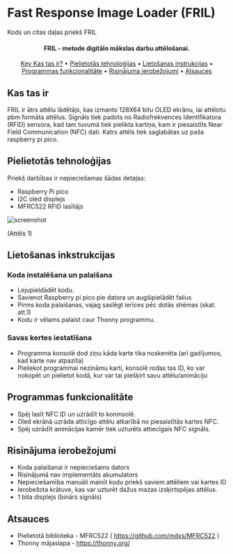 # Fast Response Image Loader (FRIL)
Kods un citas daļas priekš FRIL

<h4 align="center">FRIL - metode digitālo mākslas darbu attēlošanai.</h4>

<p align="center">
  <a href="#kas-tas-ir">Key Kas tas ir?</a> •
  <a href="#pielietotās-tehnoloģijas">Pielietotās tehnoloģijas</a> •
  <a href="#lietošanas-inkstrukcijas">Lietošanas instrukcijas</a> •
  <a href="#programmas-funkcionalitāte">Programmas funkcionalitāte</a> •
  <a href="#risinājuma-ierobežojumi">Risinājuma ierobežojumi</a> •
  <a href="#atsauces">Atsauces</a>
</p>

## Kas tas ir
FRIL ir ātrs attēlu lādētājs, kas izmanto 128X64 bitu OLED ekrānu, lai attēlotu pbm formāta attēlus. Signāls tiek padots no Radiofrekvences Identifikatora (RFID) sensora, kad tam tuvumā tiek pielikta kartiņa, kam ir piesaistīts Near Field Communication (NFC) dati. Katrs attēls tiek saglabātas uz paša raspberry pi pico.

## Pielietotās tehnoloģijas
Priekš darbības ir nepieciešamas šādas detaļas:
* Raspberry Pi pico
* I2C oled displejs
* MFRC522 RFID lasītājs

![screenshot](https://cdn.discordapp.com/attachments/835944990122573836/1233465100292198501/image.png?ex=663c5aa4&is=663b0924&hm=02a7c345a92161eaac2df1abc1a6c77ad48d819323205c47a0c3d37907e48729&)

(Attēls 1)

## Lietošanas inkstrukcijas

### Koda instalēšana un palaišana

* Lejupieldādēt kodu.
* Savienot Raspberry pi pico pie datora un augšipielādēt failus 
* Pirms koda palaišanas, vajag saslēgt ierīces pēc dotās shēmas (skat. att.1)
* Kodu ir vēlams palaist caur Thonny programmu.

### Savas kertes iestatīšana

* Programma konsolē dod ziņu kāda karte tika noskenēta (arī gadījumos, kad karte nav atpazīta)
* Pieliekot programmai nezināmu karti, konsolē rodas tas ID, ko var nokopēt un pielietot kodā, kur var tai piešķirt savu attēlu/animāciju

## Programmas funkcionalitāte

* Spēj lasīt NFC ID  un uzrādīt to konmsolē.
* Oled ekrānā uzrāda atticīgo attēlu atkarībā no piesaistītās kartes NFC.
* Spēj uzrādīt animācijas kamēr tiek uzturēts attiecīgais NFC signāls.

## Risinājuma ierobežojumi

* Koda palaišanai ir nepieciešams dators
* Risinājumā nav implementāts akumulators
* Nepieciešamība manuāli mainīt kodu priekš saviem attēliem vai kartes ID
* Ierobežota krātuve, kas var uzturēt dažus mazas izsķirtspējas attēlus.
* 1 bita displejs (binārs signāls)
  
## Atsauces
* Pielietotā biblioteka - MFRC522 ( https://github.com/mdxs/MFRC522 )
* Thonny mājaslapa - https://thonny.org/
